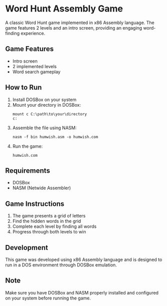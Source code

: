 # Word Hunt Assembly Game

A classic Word Hunt game implemented in x86 Assembly language. The game features 2 levels and an intro screen, providing an engaging word-finding experience.

## Game Features
- Intro screen
- 2 implemented levels
- Word search gameplay

## How to Run

1. Install DOSBox on your system
2. Mount your directory in DOSBox:
   ```
   mount c C:\path\to\your\directory
   c:
   ```
3. Assemble the file using NASM:
   ```
   nasm -f bin humwish.asm -o humwish.com
   ```
4. Run the game:
   ```
   humwish.com
   ```

## Requirements
- DOSBox
- NASM (Netwide Assembler)

## Game Instructions
1. The game presents a grid of letters
2. Find the hidden words in the grid
3. Complete each level by finding all words
4. Progress through both levels to win

## Development
This game was developed using x86 Assembly language and is designed to run in a DOS environment through DOSBox emulation.

## Note
Make sure you have DOSBox and NASM properly installed and configured on your system before running the game.